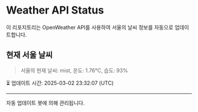 
# Weather API Status

이 리포지토리는 OpenWeather API를 사용하여 서울의 날씨 정보를 자동으로 업데이트합니다.

## 현재 서울 날씨
> 서울의 현재 날씨: mist, 온도: 1.76°C, 습도: 93%

⏳ 업데이트 시간: 2025-03-02 23:32:07 (UTC)

---
자동 업데이트 봇에 의해 관리됩니다.
